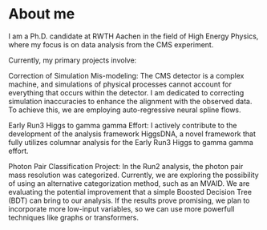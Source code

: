 # About me

I am a Ph.D. candidate at RWTH Aachen in the field of High Energy Physics, where my focus is on data analysis from the CMS experiment.

Currently, my primary projects involve:

Correction of Simulation Mis-modeling: The CMS detector is a complex machine, and simulations of physical processes cannot account for everything that occurs within the detector. I am dedicated to correcting simulation inaccuracies to enhance the alignment with the observed data. To achieve this, we are employing auto-regressive neural spline flows.

Early Run3 Higgs to gamma gamma Effort: I actively contribute to the development of the analysis framework HiggsDNA, a novel framework that fully utilizes columnar analysis for the Early Run3 Higgs to gamma gamma effort.

Photon Pair Classification Project: In the Run2 analysis, the photon pair mass resolution was categorized. Currently, we are exploring the possibility of using an alternative categorization method, such as an MVAID. We are evaluating the potential improvement that a simple Boosted Decision Tree (BDT) can bring to our analysis. If the results prove promising, we plan to incorporate more low-input variables, so we can use more powerfull techniques like graphs or transformers.


<!---
CaioDaumann/CaioDaumann is a ✨ special ✨ repository because its `README.md` (this file) appears on your GitHub profile.
You can click the Preview link to take a look at your changes.
--->
